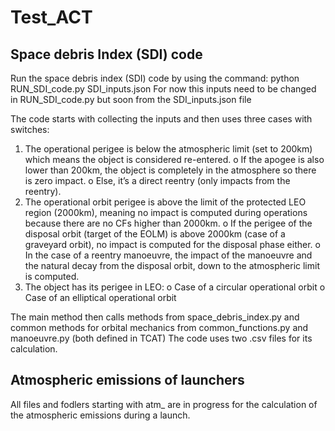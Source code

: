 # Test_ACT
## Space debris Index (SDI) code

Run the space debris index (SDI) code by using the command: python RUN_SDI_code.py SDI_inputs.json
For now this inputs need to be changed in RUN_SDI_code.py but soon from the SDI_inputs.json file

The code starts with collecting the inputs and then uses three cases with switches:
  1. The operational perigee is below the atmospheric limit (set to 200km) which means the object is considered re-entered.
    o If the apogee is also lower than 200km, the object is completely in the atmosphere so there is zero impact.
    o Else, it’s a direct reentry (only impacts from the reentry).
  2. The operational orbit perigee is above the limit of the protected LEO region (2000km), meaning no impact is computed during operations because there are no CFs higher than 2000km.
    o If the perigee of the disposal orbit (target of the EOLM) is above 2000km (case of a graveyard orbit), no impact is computed for the disposal phase either.
    o In the case of a reentry manoeuvre, the impact of the manoeuvre and the natural decay from the disposal orbit, down to the atmospheric limit is computed.
  3. The object has its perigee in LEO:
    o Case of a circular operational orbit
    o Case of an elliptical operational orbit

The main method then calls methods from space_debris_index.py and common methods for orbital mechanics from common_functions.py and manoeuvre.py (both defined in TCAT)
The code uses two .csv files for its calculation. 

## Atmospheric emissions of launchers
All files and fodlers starting with atm_ are in progress for the calculation of the atmospheric emissions during a launch.
